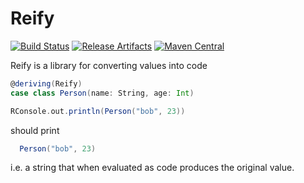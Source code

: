 Reify
=====

[![Build Status][badge-build]][link-build]
[![Release Artifacts][badge-release]][link-release]
[![Maven Central][badge-maven]][link-maven]

Reify is a library for converting values into code

```scala
@deriving(Reify)
case class Person(name: String, age: Int)

RConsole.out.println(Person("bob", 23))
```

should print
```scala
  Person("bob", 23)
```

i.e. a string that when evaluated as code produces the original value.

[badge-build]: https://github.com/stacycurl/reify/actions/workflows/build.yml/badge.svg
[link-build]: https://github.com/stacycurl/reify/actions/

[badge-release]: https://img.shields.io/nexus/r/https/oss.sonatype.org/com.github.stacycurl/reify_2.12.svg "Sonatype Releases"
[link-release]: https://oss.sonatype.org/content/repositories/releases/com/github/stacycurl/reify_2.12/ "Sonatype Releases"

[badge-maven]: https://maven-badges.herokuapp.com/maven-central/com.github.stacycurl/reify_2.12/badge.svg
[link-maven]: https://maven-badges.herokuapp.com/maven-central/com.github.stacycurl/reify_2.12